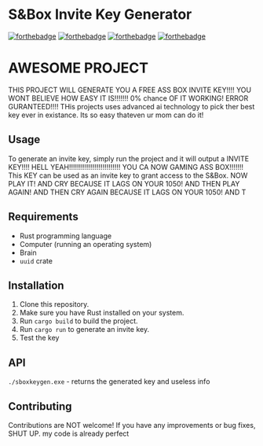 # S&Box Invite Key Generator

[![forthebadge](https://forthebadge.com/images/badges/open-source.svg)](https://forthebadge.com)
[![forthebadge](https://forthebadge.com/images/badges/made-with-rust.svg)](https://forthebadge.com)
[![forthebadge](https://forthebadge.com/images/badges/built-with-swag.svg)](https://forthebadge.com)
[![forthebadge](https://forthebadge.com/images/badges/powered-by-black-magic.svg)](https://forthebadge.com)

# AWESOME PROJECT
THIS PROJECT WILL GENERATE YOU A FREE ASS BOX INVITE KEY!!!! YOU WONT BELIEVE HOW EASY IT IS!!!!!!! 0% chance OF IT WORKING! ERROR GURANTEED!!!!
THis projects uses advanced ai technology to pick ther best key ever in existance. Its so easy thateven ur mom can do it!
## Usage
To generate an invite key, simply run the project and it will output a INVITE KEY!!!! HELL YEAH!!!!!!!!!!!!!!!!!!!!!!!!!! YOU CA NOW GAMING ASS BOX!!!!!!! This KEY can be used as an invite key to grant access to the S&Box. NOW PLAY IT! AND CRY BECAUSE IT LAGS ON YOUR 1050! AND THEN PLAY AGAIN! AND THEN CRY AGAIN BECAUSE IT LAGS ON YOUR 1050! AND T
## Requirements
- Rust programming language
- Computer (running an operating system)
- Brain
- `uuid` crate
## Installation
1. Clone this repository.
2. Make sure you have Rust installed on your system.
3. Run `cargo build` to build the project.
4. Run `cargo run` to generate an invite key.
5. Test the key
## API
`./sboxkeygen.exe` - returns the generated key and useless info
## Contributing
Contributions are NOT welcome! If you have any improvements or bug fixes, SHUT UP. my code is already perfect
